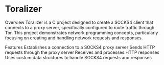 # Toralizer
Overview
Toralizer is a C project designed to create a SOCKS4 client that connects to a proxy server, specifically configured to route traffic through Tor. This project demonstrates network programming concepts, particularly focusing on creating and handling network requests and responses.

Features
Establishes a connection to a SOCKS4 proxy server
Sends HTTP requests through the proxy server
Receives and processes HTTP responses
Uses custom data structures to handle SOCKS4 requests and responses

